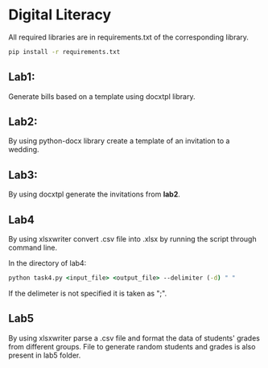 # Digital Literacy
All required libraries are in requirements.txt of the corresponding library.
```cmd
pip install -r requirements.txt
``` 

## Lab1:
Generate bills based on a template using docxtpl library.

## Lab2:
By using python-docx library create a template of an invitation to a wedding.

## Lab3:
By using docxtpl generate the invitations from **lab2**.

## Lab4
By using xlsxwriter convert .csv file into .xlsx by running the script through command line.

In the directory of lab4:
```cmd
python task4.py <input_file> <output_file> --delimiter (-d) " "
```
If the delimeter is not specified it is taken as ";".

## Lab5
By using xlsxwriter parse a .csv file and format the data of students' grades from different groups.
File to generate random students and grades is also present in lab5 folder.